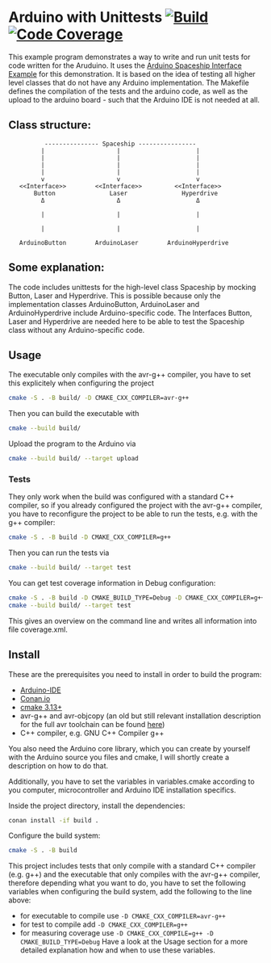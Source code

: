 # Arduino with Unittests [![Build](https://github.com/jvolmer/arduinoWithUnittests/actions/workflows/test.yml/badge.svg)](https://github.com/jvolmer/arduinoWithUnittests/actions/workflows/test.yml) [![Code Coverage](https://codecov.io/gh/jvolmer/arduinoWithUnittests/branch/main/graph/badge.svg)](https://codecov.io/gh/jvolmer/arduinoWithUnittests)

This example program demonstrates a way to write and run unit tests for code written for the Aruduino. It uses the [Arduino Spaceship Interface Example](https://programminginarduino.wordpress.com/2016/02/29/project-2/) for this demonstration. It is based on the idea of testing all higher level classes that do not have any Arduino implementation. The Makefile defines the compilation of the tests and the arduino code, as well as the upload to the arduino board - such that the Arduino IDE is not needed at all.

## Class structure:
```
          --------------- Spaceship ----------------
         |                    |                     |
         |                    |                     |
         |                    |                     |
         |                    |                     |
         v                    v                     v
   <<Interface>>        <<Interface>>         <<Interface>>
       Button               Laser               Hyperdrive
       	 Δ                    Δ       	            Δ
	 
         |                    |                     |

         |                    |                     |

   ArduinoButton        ArduinoLaser        ArduinoHyperdrive
```

## Some explanation:
The code includes unittests for the high-level class Spaceship by mocking Button, Laser and Hyperdrive. This is possible because only the implementation classes ArduinoButton, ArduinoLaser and ArduinoHyperdrive include Arduino-specific code. The Interfaces Button, Laser and Hyperdrive are needed here to be able to test the Spaceship class without any Arduino-specific code.


## Usage
The executable only compiles with the avr-g++ compiler, you have to set this explicitely when configuring the project
```bash
cmake -S . -B build/ -D CMAKE_CXX_COMPILER=avr-g++
```
Then you can build the executable with
```bash
cmake --build build/
```

Upload the program to the Arduino via
```bash
cmake --build build/ --target upload
```

### Tests
They only work when the build was configured with a standard C++ compiler, so if you already configured the project with the avr-g++ compiler, you have to reconfigure the project to be able to run the tests, e.g. with the g++ compiler:
```bash
cmake -S . -B build -D CMAKE_CXX_COMPILER=g++
```
Then you can run the tests via
```bash
cmake --build build/ --target test
```

You can get test coverage information in Debug configuration:
```bash
cmake -S . -B build -D CMAKE_BUILD_TYPE=Debug -D CMAKE_CXX_COMPILER=g++
cmake --build build/ --target test
```
This gives an overview on the command line and writes all information into file coverage.xml.


## Install
These are the prerequisites you need to install in order to build the program:
* [Arduino-IDE](https://www.arduino.cc/en/software)
* [Conan.io](https://docs.conan.io/en/latest/installation.html)
* [cmake 3.13+](https://cmake.org/download/)
* avr-g++ and avr-objcopy (an old but still relevant installation description for the full avr toolchain can be found [here](https://mightyohm.com/blog/tutorials/avr-toolchain-installation/))
* C++ compiler, e.g. GNU C++ Compiler g++

You also need the Arduino core library, which you can create by yourself with the Arduino source you files and cmake, I will shortly create a description on how to do that.

Additionally, you have to set the variables in variables.cmake according to you computer, microcontroller and Arduino IDE installation specifics.

Inside the project directory, install the dependencies:
```bash
conan install -if build .
```

Configure the build system:
```bash
cmake -S . -B build
```
This project includes tests that only compile with a standard C++ compiler (e.g. g++) and the executable that only compiles with the avr-g++ compiler, therefore depending what you want to do, you have to set the following variables when configuring the build system, add the following to the line above:
* for executable to compile use `-D CMAKE_CXX_COMPILER=avr-g++`
* for test to compile add `-D CMAKE_CXX_COMPILER=g++`
* for measuring coverage use `-D CMAKE_CXX_COMPILE=g++ -D CMAKE_BUILD_TYPE=Debug`
Have a look at the Usage section for a more detailed explanation how and when to use these variables.
